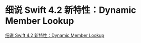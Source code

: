 #  细说 Swift 4.2 新特性：Dynamic Member Lookup

[细说 Swift 4.2 新特性：Dynamic Member Lookup](https://juejin.im/post/5b24c9896fb9a00e69608a71)

